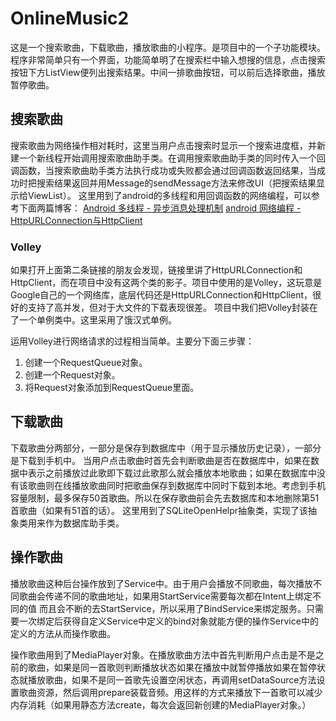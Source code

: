 # OnlineMusic2
这是一个搜索歌曲，下载歌曲，播放歌曲的小程序。是项目中的一个子功能模块。程序非常简单只有一个界面，功能简单明了在搜索栏中输入想搜的信息，点击搜索按钮下方ListView便列出搜索结果。中间一排歌曲按钮，可以前后选择歌曲，播放暂停歌曲。


## 搜索歌曲
搜索歌曲为网络操作相对耗时，这里当用户点击搜索时显示一个搜索进度框，并新建一个新线程开始调用搜索歌曲助手类。在调用搜索歌曲助手类的同时传入一个回调函数，当搜索歌曲助手类方法执行成功或失败都会通过回调函数返回结果，当成功时把搜索结果返回并用Message的sendMessage方法来修改UI（把搜索结果显示给ViewList）。
这里用到了android的多线程和用回调函数的网络编程，可以参考下面两篇博客：
[Android 多线程 - 异步消息处理机制](http://blog.csdn.net/nikaihua008/article/details/64126716)
[android 网络编程 - HttpURLConnection与HttpClient](http://blog.csdn.net/nikaihua008/article/details/62230821#t6)


### Volley
如果打开上面第二条链接的朋友会发现，链接里讲了HttpURLConnection和HttpClient，而在项目中没有这两个类的影子。项目中使用的是Volley，这玩意是Google自己的一个网络库，底层代码还是HttpURLConnection和HttpClient，很好的支持了高并发，但对于大文件的下载表现很差。
项目中我们把Volley封装在了一个单例类中。这里采用了饿汉式单例。

运用Volley进行网络请求的过程相当简单。主要分下面三步骤：
1.  创建一个RequestQueue对象。
2.  创建一个Request对象。
3.  将Request对象添加到RequestQueue里面。


## 下载歌曲
下载歌曲分两部分，一部分是保存到数据库中（用于显示播放历史记录），一部分是下载到手机中。
当用户点击歌曲时首先会判断歌曲是否在数据库中，如果在数据中表示之前播放过此歌即下载过此歌那么就会播放本地歌曲；如果在数据库中没有该歌曲则在线播放歌曲同时把歌曲保存到数据库中同时下载到本地。考虑到手机容量限制，最多保存50首歌曲。所以在保存歌曲前会先去数据库和本地删除第51首歌曲（如果有51首的话）。
这里用到了SQLiteOpenHelpr抽象类，实现了该抽象类用来作为数据库助手类。

## 操作歌曲
播放歌曲这种后台操作放到了Service中。由于用户会播放不同歌曲，每次播放不同歌曲会传递不同的歌曲地址，如果用StartService需要每次都在Intent上绑定不同的值 而且会不断的去StartService，所以采用了BindService来绑定服务。只需要一次绑定后获得自定义Service中定义的bind对象就能方便的操作Service中的定义的方法从而操作歌曲。

操作歌曲用到了MediaPlayer对象。在播放歌曲方法中首先判断用户点击是不是之前的歌曲，如果是同一首歌则判断播放状态如果在播放中就暂停播放如果在暂停状态就播放歌曲，如果不是同一首歌先设置空闲状态，再调用setDataSource方法设置歌曲资源，然后调用prepare装载音频。用这样的方式来播放下一首歌可以减少内存消耗（如果用静态方法create，每次会返回新创建的MediaPlayer对象。）
